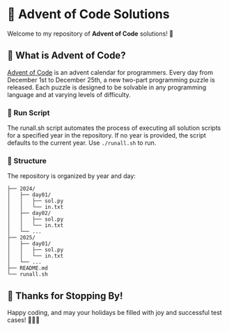 # 🎄 Advent of Code Solutions

Welcome to my repository of **Advent of Code** solutions! 🎁  

## 📅 What is Advent of Code?

[Advent of Code](https://adventofcode.com/) is an advent calendar for programmers. Every day from December 1st to December 25th, a new two-part programming puzzle is released. Each puzzle is designed to be solvable in any programming language and at varying levels of difficulty.

### 🔧 Run Script

The runall.sh script automates the process of executing all solution scripts for a specified year in the repository. If no year is provided, the script defaults to the current year.
Use `./runall.sh` to run.

### 📂 Structure
The repository is organized by year and day:

```
├── 2024/
│   ├── day01/
│   │   ├── sol.py
│   │   └── in.txt
│   ├── day02/
│   │   ├── sol.py
│   │   └── in.txt
│   └── ...
├── 2025/
│   ├── day01/
│   │   ├── sol.py
│   │   └── in.txt
│   └── ...
├── README.md
└── runall.sh
```

## 🎅 Thanks for Stopping By!
Happy coding, and may your holidays be filled with joy and successful test cases! 🧑‍💻✨